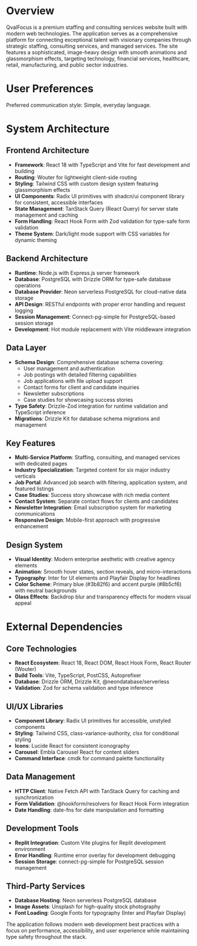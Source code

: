 # Overview

QvalFocus is a premium staffing and consulting services website built with modern web technologies. The application serves as a comprehensive platform for connecting exceptional talent with visionary companies through strategic staffing, consulting services, and managed services. The site features a sophisticated, image-heavy design with smooth animations and glassmorphism effects, targeting technology, financial services, healthcare, retail, manufacturing, and public sector industries.

# User Preferences

Preferred communication style: Simple, everyday language.

# System Architecture

## Frontend Architecture
- **Framework**: React 18 with TypeScript and Vite for fast development and building
- **Routing**: Wouter for lightweight client-side routing
- **Styling**: Tailwind CSS with custom design system featuring glassmorphism effects
- **UI Components**: Radix UI primitives with shadcn/ui component library for consistent, accessible interfaces
- **State Management**: TanStack Query (React Query) for server state management and caching
- **Form Handling**: React Hook Form with Zod validation for type-safe form validation
- **Theme System**: Dark/light mode support with CSS variables for dynamic theming

## Backend Architecture
- **Runtime**: Node.js with Express.js server framework
- **Database**: PostgreSQL with Drizzle ORM for type-safe database operations
- **Database Provider**: Neon serverless PostgreSQL for cloud-native data storage
- **API Design**: RESTful endpoints with proper error handling and request logging
- **Session Management**: Connect-pg-simple for PostgreSQL-based session storage
- **Development**: Hot module replacement with Vite middleware integration

## Data Layer
- **Schema Design**: Comprehensive database schema covering:
  - User management and authentication
  - Job postings with detailed filtering capabilities
  - Job applications with file upload support
  - Contact forms for client and candidate inquiries
  - Newsletter subscriptions
  - Case studies for showcasing success stories
- **Type Safety**: Drizzle-Zod integration for runtime validation and TypeScript inference
- **Migrations**: Drizzle Kit for database schema migrations and management

## Key Features
- **Multi-Service Platform**: Staffing, consulting, and managed services with dedicated pages
- **Industry Specialization**: Targeted content for six major industry verticals
- **Job Portal**: Advanced job search with filtering, application system, and featured listings
- **Case Studies**: Success story showcase with rich media content
- **Contact System**: Separate contact flows for clients and candidates
- **Newsletter Integration**: Email subscription system for marketing communications
- **Responsive Design**: Mobile-first approach with progressive enhancement

## Design System
- **Visual Identity**: Modern enterprise aesthetic with creative agency elements
- **Animation**: Smooth hover states, section reveals, and micro-interactions
- **Typography**: Inter for UI elements and Playfair Display for headlines
- **Color Scheme**: Primary blue (#3b82f6) and accent purple (#8b5cf6) with neutral backgrounds
- **Glass Effects**: Backdrop blur and transparency effects for modern visual appeal

# External Dependencies

## Core Technologies
- **React Ecosystem**: React 18, React DOM, React Hook Form, React Router (Wouter)
- **Build Tools**: Vite, TypeScript, PostCSS, Autoprefixer
- **Database**: Drizzle ORM, Drizzle Kit, @neondatabase/serverless
- **Validation**: Zod for schema validation and type inference

## UI/UX Libraries
- **Component Library**: Radix UI primitives for accessible, unstyled components
- **Styling**: Tailwind CSS, class-variance-authority, clsx for conditional styling
- **Icons**: Lucide React for consistent iconography
- **Carousel**: Embla Carousel React for content sliders
- **Command Interface**: cmdk for command palette functionality

## Data Management
- **HTTP Client**: Native Fetch API with TanStack Query for caching and synchronization
- **Form Validation**: @hookform/resolvers for React Hook Form integration
- **Date Handling**: date-fns for date manipulation and formatting

## Development Tools
- **Replit Integration**: Custom Vite plugins for Replit development environment
- **Error Handling**: Runtime error overlay for development debugging
- **Session Storage**: connect-pg-simple for PostgreSQL session management

## Third-Party Services
- **Database Hosting**: Neon serverless PostgreSQL database
- **Image Assets**: Unsplash for high-quality stock photography
- **Font Loading**: Google Fonts for typography (Inter and Playfair Display)

The application follows modern web development best practices with a focus on performance, accessibility, and user experience while maintaining type safety throughout the stack.